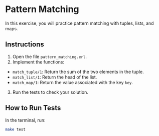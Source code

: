 # Pattern Matching

In this exercise, you will practice pattern matching with tuples, lists, and maps.

## Instructions

1. Open the file `pattern_matching.erl`.
2. Implement the functions:

- `match_tuple/1`: Return the sum of the two elements in the tuple.
- `match_list/1`: Return the head of the list.
- `match_map/1`: Return the value associated with the key `key`.

3. Run the tests to check your solution.

## How to Run Tests

In the terminal, run:

```sh
make test
```

